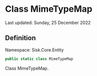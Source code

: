 # Class MimeTypeMap
Last updated: Sunday, 25 December 2022

## Definition
Namespace: Sisk.Core.Entity

```csharp
public static class MimeTypeMap
```

Class MimeTypeMap.

